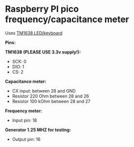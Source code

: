 # Raspberry PI pico frequency/capacitance meter

Uses [TM1638 LED/keyboard](https://www.amazon.de/gp/product/B07Y9QB74M)

**Pins:**

**TM1638 (PLEASE USE 3.3v supply!):**
- SCK: 0
- DIO: 1
- CS: 2

**Capacitance meter:**
- CX input: between 28 and GND
- Resistor 220 Ohm between 28 and 26
- Resistor 100 kOhm between 28 and 27

**Frequency meter:**
- Input pin: 18

**Generator 1.25 MHZ for testing:**
- Output pin: 16

